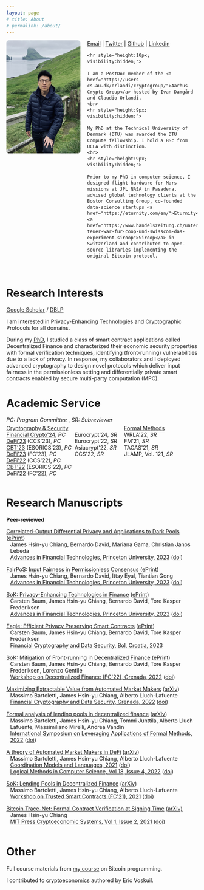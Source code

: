 ```yaml
---
layout: page
# title: About
# permalink: /about/
---
```

<script type="text/x-mathjax-config">
  MathJax.Hub.Config({
    tex2jax: {
      inlineMath: [ ['$','$'], ["\\(","\\)"] ],
      processEscapes: true
    }
  });
</script>

<script
  src="https://cdn.mathjax.org/mathjax/latest/MathJax.js?config=TeX-AMS-MML_HTMLorMML"
  type="text/javascript">
</script>


<div style = "display:inline-block; padding:0px 0px 20px 0px">

  <div style = "width:195px; float:left; padding:0px 18px 5px 0px">
    <img src="images/me2.png">
  </div>

  <div style = " padding:0px 0px 0px 0px;" >
    <a href="mailto:james.chiangwu@gmail.com">Email</a> | 
    <a href="https://twitter.com/digi_james">Twitter</a> | 
    <a href="https://github.com/jachiang">Github</a> | 
    <a href="https://www.linkedin.com/in/jameshsinyuchiang">Linkedin</a>

    <hr style="height:10px; visibility:hidden;">

    I am a PostDoc member of the <a href="https://users-cs.au.dk/orlandi/cryptogroup/">Aarhus Crypto Group</a> hosted by Ivan Damgård and Claudio Orlandi. 
    <br>
    <hr style="height:9px; visibility:hidden;">

    My PhD at the Technical University of Denmark (DTU) was awarded the DTU Compute fellowship. I hold a BSc from UCLA with distinction. 
    <br>
    <hr style="height:9px; visibility:hidden;">

    Prior to my PhD in computer science, I designed flight hardware for Mars missions at JPL NASA in Pasadena, advised global technology clients at the Boston Consulting Group, co-founded data-science startups <a href="https://eturnity.com/en/">Eturnity</a>, <a href="https://www.handelszeitung.ch/unternehmen/so-teuer-war-fur-coop-und-swisscom-das-experiment-siroop">Siroop</a> in Switzerland and contributed to open-source libraries implementing the original Bitcoin protocol.
  </div> 

</div>

# Research Interests

[Google Scholar](https://scholar.google.com/citations?hl=en&user=9NcawdAAAAAJ&view_op=list_works&sortby=pubdate) / [DBLP](https://dblp.uni-trier.de/pid/282/1574.html)

I am interested in Privacy-Enhancing Technologies and Cryptographic Protocols for all domains.

During my <a href ="https://orbit.dtu.dk/en/publications/formal-security-and-privacy-in-cryptoeconomic-systems">PhD</a>, I studied a class of smart contract applications called Decentralized Finance and characterized their economic security properties with formal verification techniques, identifying (front-running) vulnerabilities due to a lack of privacy. In response, my collaborators and I deployed advanced cryptography to design novel protocols which deliver input fairness in the permissionless setting and differentially private smart contracts enabled by secure multi-party computation (MPC). 


# Academic Service

<div style = "padding:0px 0px 5px 0px">
<em>PC: Program Committee</em> , <em>SR: Subreviewer</em>
</div>

<!-- Div containing floating divs ... -->
<div style = "display:inline-block; padding:0px 0px 5px 0px">

<div style = "width:180px; float:left; padding:0px 0px 5px 0px">
  <u>Cryptography & Security</u> <br>
  <a href="https://fc24.ifca.ai/">Financial Crypto'24</a>, <em>PC</em> <br>
  <a href="https://defi.security/">DeFi'23</a> (CCS'23), <em>PC</em> <br>
  <a href="https://deic.uab.cat/cbt/cbt2023/">CBT'23</a> (ESORICS'23), <em>PC</em> <br>
  <a href="https://fc23.ifca.ai/defi/">DeFi'23</a> (FC'23), <em>PC</em><br>
  <a href="https://dl.acm.org/action/showFmPdf?doi=10.1145%2F3560832">DeFi'22</a> (CCS'22), <em>PC</em> <br>
  <a href="https://deic.uab.cat/cbt/cbt2022/">CBT'22</a> (ESORICS'22), <em>PC</em> <br>
  <a href="https://fc22.ifca.ai/defi/">DeFi'22</a> (FC'22), <em>PC</em>
</div>

<div style = "width:130px;  float:left;  padding:0px 0px 5px 0px">
  <br>
  Eurocrypt'24, <em>SR</em> <br>
  Eurocrypt'22, <em>SR</em> <br>
  Asiacrypt'22, <em>SR</em> <br>
  CCS'22, <em>SR</em>   
</div>

<div style = "width:190px;  float:left; padding:0px">
  <u>Formal Methods</u> <br>
  WRLA'22, <em>SR</em> <br>
  FM'21, <em>SR</em> <br>
  TACAS'21, <em>SR</em> <br>
  JLAMP, Vol. 121, <em>SR</em>
</div> 

</div>


# Research Manuscripts

<!-- **Under submission** -->

**Peer-reviewed**
<div style = "padding:0px 0px 15px 0px">
<u>Correlated-Output Differential Privacy and Applications to Dark Pools</u> (<a href="https://eprint.iacr.org/2023/943">ePrint</a>) <br>
  <div style = "padding:0px 0px 0px 10px">
  James Hsin-yu Chiang, Bernardo David, Mariana Gama, Christian Janos Lebeda <br>
    <a href="https://aftconf.github.io/aft23/program.html"><u>A</u>dvances in <u>F</u>inancial <u>T</u>echnologies, Princeton University, 2023</a> 
    (<a href ="https://doi.org/10.4230/LIPIcs.AFT.2023.11">doi</a>)
  </div>
</div>

<div style = "padding:0px 0px 15px 0px">
<u>FairPoS: Input Fairness in Permissionless Consensus</u>  (<a href="https://eprint.iacr.org/2022/1442">ePrint</a>) <br>
<div style = "padding:0px 0px 0px 10px">
  James Hsin-yu Chiang, Bernardo David, Ittay Eyal, Tiantian Gong <br>
    <a href="https://aftconf.github.io/aft23/program.html"><u>A</u>dvances in <u>F</u>inancial <u>T</u>echnologies, Princeton University, 2023</a> 
    (<a href ="https://doi.org/10.4230/LIPIcs.AFT.2023.10">doi</a>)
</div>
</div>

<div style = "padding:0px 0px 15px 0px">
<u>SoK: Privacy-Enhancing Technologies in Finance</u> (<a href="https://eprint.iacr.org/2023/122">ePrint</a>) <br>
<div style = "padding:0px 0px 0px 10px">
 Carsten Baum, James Hsin-yu Chiang, Bernardo David, Tore Kasper Frederiksen<br>
    <a href="https://aftconf.github.io/aft23/program.html"><u>A</u>dvances in <u>F</u>inancial <u>T</u>echnologies, Princeton University, 2023</a> 
    (<a href ="https://doi.org/10.4230/LIPIcs.AFT.2023.12">doi</a>)
</div>
</div>

<div style = "padding:0px 0px 15px 0px">
<u>Eagle: Efficient Privacy Preserving Smart Contracts</u> (<a href="https://eprint.iacr.org/2022/1435">ePrint</a>)<br>
<div style = "padding:0px 0px 0px 10px">
  Carsten Baum, James Hsin-yu Chiang, Bernardo David, Tore Kasper Frederiksen <br>
  <a href="https://fc23.ifca.ai/program.html"><u>F</u>inancial <u>C</u>ryptography and Data Security, Bol, Croatia, 2023</a> 
</div>
</div>

<div style = "padding:0px 0px 15px 0px">
<u>SoK: Mitigation of Front-running in Decentralized Finance</u> (<a href="https://eprint.iacr.org/2021/1628">ePrint</a>)<br>
<div style = "padding:0px 0px 0px 10px">
  Carsten Baum, James Hsin-yu Chiang, Bernardo David, Tore Kasper Frederiksen, Lorenzo Gentile <br>
  <a href="https://fc22.ifca.ai/defi/program.html">Workshop on <u>De</u>centralized <u>Fi</u>nance (FC'22), Grenada, 2022</a> (<a href ="https://doi.org/10.1007/978-3-031-32415-4_17">doi</a>)
</div>
</div>

<div style = "padding:0px 0px 15px 0px">
<u>Maximizing Extractable Value from Automated Market Makers</u> (<a href="https://arxiv.org/abs/2106.01870">arXiv</a>)<br>
<div style = "padding:0px 0px 0px 10px">
  Massimo Bartoletti, James Hsin-yu Chiang, Alberto Lluch-Lafuente <br>
  <a href="https://fc22.ifca.ai/program.html"><u>F</u>inancial <u>C</u>ryptography and Data Security, Grenada, 2022</a> (<a href="https://doi.org/10.1007/978-3-031-18283-9_1">doi</a>)
</div>
</div>

<div style = "padding:0px 0px 15px 0px">
<u>Formal analysis of lending pools in decentralized finance</u>  (<a href="https://arxiv.org/abs/2206.01333">arXiv</a>)<br>
<div style = "padding:0px 0px 0px 10px">
Massimo Bartoletti, James Hsin-yu Chiang, Tommi Junttila, Alberto Lluch Lafuente, Massimiliano Mirelli, Andrea Vandin <br>
<a href = "https://2022.isola-conference.org/program/"><u>I</u>nternational <u>S</u>ymposium <u>o</u>n <u>L</u>everaging <u>A</u>pplications of Formal Methods, 2022</a> (<a href="https://doi.org/10.1007/978-3-031-19759-8_21">doi</a>)
</div>
</div>

<div style = "padding:0px 0px 15px 0px">
<u>A theory of Automated Market Makers in DeFi</u> (<a href="https://arxiv.org/abs/2102.11350v2">arXiv</a>)<br>
<div style = "padding:0px 0px 0px 10px">
  Massimo Bartoletti, James Hsin-yu Chiang, Alberto Lluch-Lafuente <br>
  <a href="https://www.discotec.org/2021/programme"><u>Coordination</u> Models and Languages, 2021</a> (<a href="https://doi.org/10.1007/978-3-030-78142-2_11">doi</a>) <br>
  <a href="https://lmcs.episciences.org/volume/view/id/681"><u>L</u>ogical <u>M</u>ethods in <u>C</u>omputer <u>S</u>cience, Vol 18, Issue 4, 2022</a> (<a href="https://doi.org/10.46298/lmcs-18(4:12)2022">doi</a>) 
</div>
</div>

<div style = "padding:0px 0px 15px 0px">
<u> SoK: Lending Pools in Decentralized Finance</u> (<a href="https://arxiv.org/abs/2012.13230">arXiv</a>)<br>
<div style = "padding:0px 0px 0px 10px">
  Massimo Bartoletti, James Hsin-yu Chiang, Alberto Lluch-Lafuente <br>
  <a href="https://fc21.ifca.ai/wtsc/program.html"><u>W</u>orkshop on <u>T</u>rusted <u>S</u>mart <u>C</u>ontracts (FC'21), 2021</a> (<a href="https://doi.org/10.1007/978-3-662-63958-0_40">doi</a>)
</div>
</div>

<div style = "padding:0px 0px 15px 0px">
<u> Bitcoin Trace-Net: Formal Contract Verification at Signing Time</u> <a href="https://arxiv.org/abs/2007.07528">(arXiv)</a><br>
<div style = "padding:0px 0px 0px 10px">
  James Hsin-yu Chiang <br>
  <a href = "https://cryptoeconomicsystems.pubpub.org/vol1-2">MIT Press <u>C</u>rypto<u>e</u>conomic <u>S</u>ystems, Vol 1, Issue 2, 2021</a> (<a href="https://cryptoeconomicsystems.pubpub.org/pub/chiang-trace-net/release/4">doi</a>)
</div>
</div>



# Other
<div style = "display:inline-block; padding:0px 0px 20px 0px">
Full course materials from <a href="https://teachbitcoin.io/curriculum/">my course</a> on Bitcoin programming.<br>

I contributed to <a href="https://voskuil.org/cryptoeconomics/">cryptoeconomics</a> authored by Eric Voskuil.
</div>
